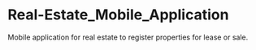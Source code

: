 # Real-Estate_Mobile_Application
Mobile application for real estate to register properties for lease or sale.
